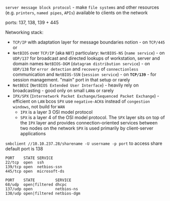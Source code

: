 `server message block protocol` - make `file systems` and other resources (e.g. `printers`, `named pipes`, `APIs`) available to clients on the network

ports: 137, 138, 139 + 445

Networking stack:
- `TCP/IP` with adaptation layer for message boundaries notion - on `TCP/445`
or
- `NetBIOS` over `TCP/IP` (aka `NBT`)
	particulary:
	`NetBIOS-NS` (`name service`) - on `UDP/137` for broadcast and directed lookups of workstation, server and domain names
	`NetBIOS-DGM` (`datagram distribution service`) - on `UDP/138` for `error detection` and `recovery` of `connectionless` communication
	and
	`NetBIOS-SSN` (`session service`) - on **`TCP/139`** - for session management. "main" port in that setup
or rarely
- `NetBEUI` (`NetBIOS Extended User Interface`) - heavily rely on broadcasting - good only on small `LAN`s
or rarely
- `IPX/SPX` (`Internetwork Packet Exchange/Sequenced Packet Exchange`) - efficient on `LAN` bcos `SPX` use `negative-ACK`s instead of `congestion windows`, not build for `WAN`
	- `IPX` is a layer 3 OSI model protocol
	- `SPX` is a layer 4 of the OSI model protocol. The `SPX` layer sits on top of the `IPX` layer and provides connection-oriented services between two nodes on the network
	  `SPX` is used primarily by client-server applications


`smbclient //10.10.237.28/sharename -U username -p port`
to access share
default port is 138


```
PORT    STATE SERVICE
22/tcp  open  ssh
139/tcp open  netbios-ssn
445/tcp open  microsoft-ds
```
```
PORT    STATE         SERVICE
68/udp  open|filtered dhcpc
137/udp open          netbios-ns
138/udp open|filtered netbios-dgm
```